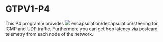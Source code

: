 # GTPV1-P4

This P4 programm provides [![](https://en.wikipedia.org/wiki/GPRS_Tunnelling_Protocol)](GTP.v1) encapsulation/decapsulation/steering for ICMP and UDP traffic. Furthermore you can
get hop latency via postcard telemetry from each node of the network.


